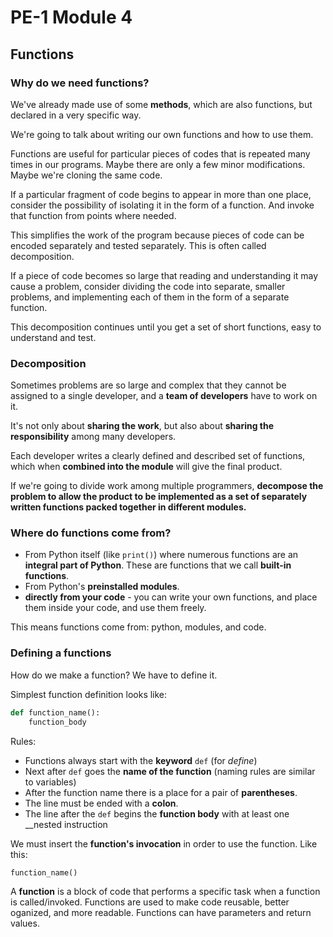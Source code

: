 # PE-1 Module 4

## Functions

### Why do we need functions?

We've already made use of some __methods__, which are also functions, but declared in a very specific way.

We're going to talk about writing our own functions and how to use them. 

Functions are useful for particular pieces of codes that is repeated many times in our programs. Maybe there are only a few minor modifications. Maybe we're cloning the same code. 

If a particular fragment of code begins to appear in more than one place, consider the possibility of isolating it in the form of a function. And invoke that function from points where needed.

This simplifies the work of the program because pieces of code can be encoded separately and tested separately. This is often called decomposition. 

If a piece of code becomes so large that reading and understanding it may cause a problem, consider dividing the code into separate, smaller problems, and implementing each of them in the form of a separate function. 

This decomposition continues until you get a set of short functions, easy to understand and test.

### Decomposition

Sometimes problems are so large and complex that they cannot be assigned to a single developer, and a __team of developers__ have to work on it. 

It's not only about __sharing the work__, but also about __sharing the responsibility__ among many developers. 

Each developer writes a clearly defined and described set of functions, which when __combined into the module__ will give the final product.

If we're going to divide work among multiple programmers, __decompose the problem to allow the product to be implemented as a set of separately written functions packed together in different modules.__

### Where do functions come from?

- From Python itself (like `print()`) where numerous functions are an __integral part of Python__. These are functions that we call __built-in functions__.
- From Python's __preinstalled modules__. 
- __directly from your code__ - you can write your own functions, and place them inside your code, and use them freely. 

This means functions come from: python, modules, and code. 

### Defining a functions

How do we make a function? We have to define it. 

Simplest function definition looks like:

```python
def function_name():
    function_body
```

Rules:

- Functions always start with the __keyword__ `def` (for _define_)
- Next after `def` goes the __name of the function__ (naming rules are similar to variables)
- After the function name there is a place for a pair of __parentheses__.
- The line must be ended with a __colon__.
- The line after the `def` begins the __function body__ with at least one __nested instruction

We must insert the __function's invocation__ in order to use the function. Like this:

```python
function_name()
```

A __function__ is a block of code that performs a specific task when a function is called/invoked. Functions are used to make code reusable, better oganized, and more readable. Functions can have parameters and return values. 
